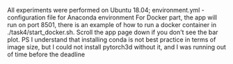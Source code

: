 All experiments were performed on Ubuntu 18.04; environment.yml - configuration file for Anaconda environment
For Docker part, the app will run on port 8501, there is an example of how to run a docker container in ./task4/start_docker.sh. Scroll the app page down if you don't see the bar plot.
PS I understand that installing conda is not best practice in terms of image size, but I could not install pytorch3d without it, and I was running out of time before the deadline
